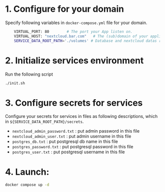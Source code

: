 # 1. Configure for your domain

Specify following variables in `docker-compose.yml` file for your domain.

```bash
	VIRTUAL_PORT: 80 		# The port your App listen on.
	VIRTUAL_HOST: "nextcloud.bar.com"	# The (sub)domain of your application.
	SERVICE_DATA_ROOT_PATH='./volumes' # Database and nextcloud datas root path.
```

# 2. Initialize services environment

Run the following script

```bash
./init.sh
```

# 3. Configure secrets for services

Configure your secrets for services in files as following descriptions, which in `${SERVICE_DATA_ROOT_PATH}/secrets`.

  
* `nextcloud_admin_password.txt` : put admin password in this file
* `nextcloud_admin_user.txt` : put admin username in this file
* `postgres_db.txt` : put postgresql db name in this file
* `postgres_password.txt` : put postgresql password in this file
* `postgres_user.txt` : put postgresql username in this file
    

# 4. Launch:

```bash
docker compose up -d
```

